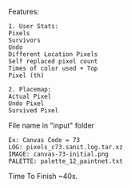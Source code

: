 Features:
```
1. User Stats:
Pixels
Survivors
Undo
Different Location Pixels
Self replaced pixel count
Times of color used + Top
Pixel (th)

2. Placemap:
Actual Pixel
Undo Pixel
Survived Pixel
```

File name in "input" folder
```
Ex: Canvas Code = 73
LOG: pixels_c73.sanit.log.tar.xz
IMAGE: canvas-73-initial.png
PALETTE: palette_12_paintnet.txt
```

Time To Finish ~40s.
